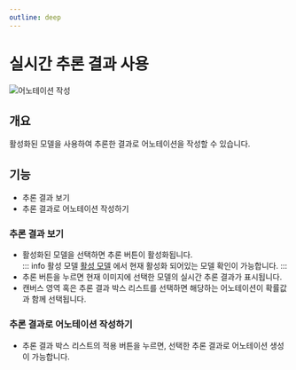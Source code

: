 ```yaml
---
outline: deep
---
```


# 실시간 추론 결과 사용

![어노테이션 작성](/ko/labeling/labeling-create-live-inference.png)


## 개요
활성화된 모델을 사용하여 추론한 결과로 어노테이션을 작성할 수 있습니다.


## 기능
- 추론 결과 보기
- 추론 결과로 어노테이션 작성하기


### 추론 결과 보기
- 활성화된 모델을 선택하면 추론 버튼이 활성화됩니다.  
::: info 활성 모델
[활성 모델](./training-activated-model) 에서 현재 활성화 되어있는 모델 확인이 가능합니다.
:::
- 추론 버튼을 누르면 현재 이미지에 선택한 모델의 실시간 추론 결과가 표시됩니다.
- 캔버스 영역 혹은 추론 결과 박스 리스트를 선택하면 해당하는 어노테이션이 확률값과 함께 선택됩니다.


### 추론 결과로 어노테이션 작성하기
- 추론 결과 박스 리스트의 적용 버튼을 누르면, 선택한 추론 결과로 어노테이션 생성이 가능합니다.